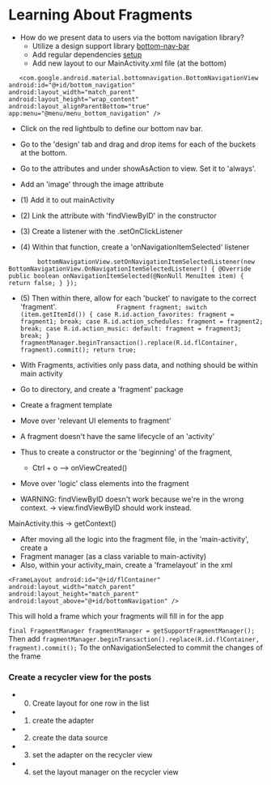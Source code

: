 # Learning About Fragments

* How do we present data to users via the bottom navigation library?
  * Utilize a design support library [bottom-nav-bar](https://guides.codepath.org/android/Bottom-Navigation-Views)
  * Add regular dependencies [setup](https://guides.codepath.org/android/Design-Support-Library#setup)
  * Add new layout to our MainActivity.xml file (at the bottom)
 
 `    <com.google.android.material.bottomnavigation.BottomNavigationView
             android:id="@+id/bottom_navigation"
             android:layout_width="match_parent"
             android:layout_height="wrap_content"
             android:layout_alignParentBottom="true"
             app:menu="@menu/menu_bottom_navigation" /> `

* Click on the red lightbulb to define our bottom nav bar.
* Go to the 'design' tab and drag and drop items for each of the buckets at the bottom.
* Go to the attributes and under showAsAction to view. Set it to 'always'.
* Add an 'image' through the image attribute

* (1) Add it to out mainActivity
* (2) Link the attribute with 'findViewByID' in the constructor
* (3) Create a listener with the .setOnClickListener
* (4) Within that function, create a 'onNavigationItemSelected' listener

`        
        bottomNavigationView.setOnNavigationItemSelectedListener(new BottomNavigationView.OnNavigationItemSelectedListener() {
             @Override
             public boolean onNavigationItemSelected(@NonNull MenuItem item) {
                 return false;
             }
         });
`

* (5) Then within there, allow for each 'bucket' to navigate to the correct 'fragment'.
`                
                 Fragment fragment;
                 switch (item.getItemId()) {
                     case R.id.action_favorites:
                         fragment = fragment1;
                         break;
                     case R.id.action_schedules:
                         fragment = fragment2;
                         break;
                     case R.id.action_music:
                     default:
                         fragment = fragment3;
                         break;
                 }
                 fragmentManager.beginTransaction().replace(R.id.flContainer, fragment).commit();
                 return true;
`

* With Fragments, activities only pass data, and nothing should be within main activity

* Go to directory, and create a 'fragment' package
* Create a fragment template 
* Move over 'relevant UI elements to fragment'

* A fragment doesn't have the same lifecycle of an 'activity'
* Thus to create a constructor or the 'beginning' of the fragment,
    * Ctrl + o --> onViewCreated() 
* Move over 'logic' class elements into the fragment

* WARNING: findViewByID doesn't work because we're in the wrong context. 
-> view.findViewByID should work instead.

MainActivity.this -> getContext()

* After moving all the logic into the fragment file, in the 'main-activity', create a
* Fragment manager (as a class variable to main-activity)
* Also, within your activity_main, create a 'framelayout' in the xml

`
        <FrameLayout
            android:id="@+id/flContainer"
            android:layout_width="match_parent"
            android:layout_height="match_parent"
            android:layout_above="@+id/bottomNavigation"
        />
`

This will hold a frame which your fragments will fill in for the app

`final FragmentManager fragmentManager = getSupportFragmentManager();`
Then add 
`fragmentManager.beginTransaction().replace(R.id.flContainer, fragment).commit();`
To the onNavigationSelected to commit the changes of the frame 

### Create a recycler view for the posts

* 0. Create layout for one row in the list
* 1. create the adapter
* 2. create the data source
* 3. set the adapter on the recycler view
* 4. set the layout manager on the recycler view



